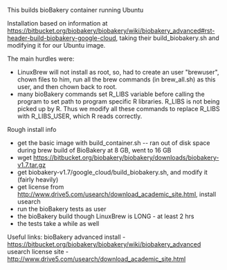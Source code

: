 This builds bioBakery container running Ubuntu

Installation based on information at https://bitbucket.org/biobakery/biobakery/wiki/biobakery_advanced#rst-header-build-biobakery-google-cloud, taking their build_biobakery.sh and modifying it for our Ubuntu image. 

The main hurdles were:
- LinuxBrew will not install as root, so, had to create an user "brewuser", chown files to him, run all the brew commands (in brew_all.sh) as this user, and then chown back to root.
- many bioBakery commands set R_LIBS variable before calling the program to set path to program specific R libraries. R_LIBS is not being picked up by R. Thus we modify all these commands to replace R_LIBS with R_LIBS_USER, which R reads correctly.

Rough install info
- get the basic image with build_container.sh
 -- ran out of disk space during brew build of BioBakery at 8 GB, went to 16 GB
- wget https://bitbucket.org/biobakery/biobakery/downloads/biobakery-v1.7.tar.gz
- get biobakery-v1.7/google_cloud/build_biobakery.sh, and modify it (fairly heavily)
- get license from http://www.drive5.com/usearch/download_academic_site.html, install usearch
- run the bioBakery tests as user
- the bioBakery build though LinuxBrew is LONG - at least 2 hrs
- the tests take a while as well


Useful links:
bioBakery advanced install - https://bitbucket.org/biobakery/biobakery/wiki/biobakery_advanced
usearch license site - http://www.drive5.com/usearch/download_academic_site.html
